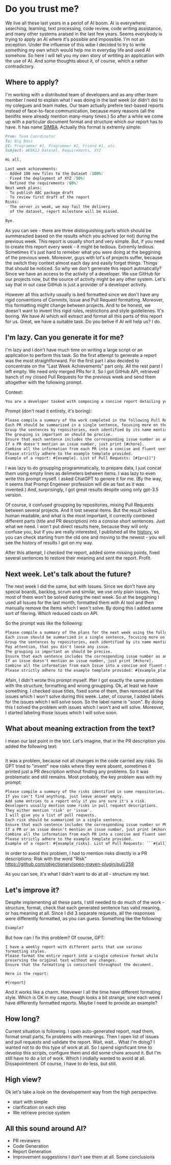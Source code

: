 # Do you trust me?

We live all these last years in a periof of AI boom. AI is everywhere: searching, learning, text processing, code review, code writing assistance, and many other systems araised in the last few years. Seems everybody is trying to apply an AI where it's possible and impossible. I'm not an exception. Under the influense of this wibe I decided to try to write something my own which would help me in everyday life and used AI somehow. So here I will tell you my own story of wrtiting an application with the use of AI. And some thoughts about it, of course, which a rather contradictory.

## Where to apply?

I'm working with a distributed team of developers and as any other team member I need to explain what I was doing in the last week (or didn't do) to my colegues and team mates. Our team actually prefere text-based reports instead of face-to-face communication, because many reasons (all the benifits were already mention many-many times.) So after a while we come up with a particular document format and structure which our report has to have. It has name [SIMBA](https://www.yegor256.com/2021/09/09/simba.html). Actually this format is extremly simple:

```md
From: Team Coordinator
To: Big Boss
CC: Programmer #1, Programmer #2, Friend #1, etc.
Subject: WEEK13 Dataset, Requirements, XYZ 

Hi all,

Last week achievements:
- Added 100 new files to the Dataset [100%]
- Fixed the deployment of XYZ [50%]
- Refined the requirements [80%]
Next week plans:
- To publish ABC package draft
- To review first draft of the report
Risks:
- The server is weak, we may fail the delivery
  of the dataset, report milestone will be missed.

Bye.
```

As you can see - there are three distinguishing parts which should be summarazied based on the results which you achived (or not) during the previous week.
This report is usually short and very simple. 
But, if you need to create this report every week - it might be tedious. 
Extremly tedious. 
Sometimes it's just hard to remeber what you were doing at the beggining of the previous week. 
Moreover, guys with lot's of projects suffer, because the switch they context almost each day and easily forget things.
Things that should be noticed.
So why we don't generate this report autmatically? 
Since we have an access to the activity of a developer. 
We use GitHub for our projects now, but the source of activity might be any other system.
Let's say that in out case GitHub is just a provider of a developer activity. 

However all this activity usually is bed formatted since we don't have any rigid conventions of Commits, Issue and Pull Request formatting.
Moreover, this formatting might change between projects.
And to be honest, we doesn't want to invent this rigid rules, restrictions and style guidelienes.
It's boring.
We have AI which will extract and format all this parts of this report for us.
Great, we have a suitable task.
Do you belive if AI will help us? I do.

## I'm lazy. Can you generate it for me?

I'm lazy and I don't have much time on writing a large script or an application to perform this task.
So the first attempt to generate a report was the most straightforward.
For the first part I also decided to concentrate on the "Last Week Achievements" part only.
All the rest parst I left empty.
We need only merged PRs for it. So I got GitHub API, retrieved banch of my closed Pull Requests for the previous week and
send them altogether with the following prompt.

Context:
```txt
You are a developer tasked with composing a concise report detailing your activities and progress for the previous week, intended for submission to your supervisor.
```
Prompt (don't read it entirely, it's boring):

```txt
Please compile a summary of the work completed in the following Pull Requests (PRs). 
Each PR should be summarized in a single sentence, focusing more on the PR title and less on implementation details.
Group the sentences by repositories, each identified by its name mentioned in the 'repository:[name]' attribute of the PR.
The grouping is important an should be precise. 
Ensure that each sentence includes the corresponding issue number as an integer value.
If a PR doesn't mention an issue number, just print [#chore]. 
Combine all the information from each PR into a concise and fluent sentence, as if you were a developer reporting on your work.
Please strictly adhere to the example template provided.
Example of a report: #{example}. List of Pull Requests: [#{prs}]"}
```

I was lazy to do groupping programmatically, to prepare data, I just concat them using empty lines as delimeters between items.
I was lazy to even write this prompt myself. I asked ChatGPT to genere it for me. (By the way, it seems that Prompt Engeneer profession will die as fast as it was invented.)
And, surprisingly, I got great results despite using only gpt-3.5 version. 

Of course, it confused groupping by repositories, mixing Pull Requests between several projects.
And It lost several items. 
But the result looked human readable, and what is the most important, it correctly combined different parts (title and PR description) into a consise short sentences.
Just what we need.
I won't put direct results here, because they will only confuse you, but if you are really interested, I published all the [history](https://volodya-lombrozo.github.io/newsman/), so you can check starting from the old one and moving to the newest - you will see the history of results I got on my way.

After this attempt, I checked the report, added some missing points, fixed several sentences to restore their meaning and sent the report. Profit.

## Next week. Let's talk about the future?

The next week I did the same, but with Issues. 
Since we don't have any special boards, backlog, scrum and similar, we use only plain issues. 
Yes, most of them won't be solved during the next week.
So at the beggining I used all Issues for the last month, formatted them with AI tool and then manually remove the Items which I won't solve.
By doing this I added some sort of fitering.
Which reduced costs on API.

So the prompt was like the following:
```txt
Please compile a summary of the plans for the next week using the following GitHub Issues descriptions. 
Each issue should be summarized in a single sentence, focusing more on the issue title and less on implementation details. 
Group the sentences by repositories, each identified by its name mentioned in the 'repository:[name]' attribute of the issue.
Pay attention, that you din't loose any issue. 
The grouping is important an should be precise.
Ensure that each sentence includes the corresponding issue number as an integer value.
If an issue doesn't mention an issue number, just print [#chore]. 
Combine all the information from each Issue into a concise and fluent sentences, as if you were a developer reporting on your work.
Please strictly adhere to the example template provided: #{example_plans}. List of GitHub issues to aggregate: [#{issues}].
```

Afain, I didn't wrote this prompt myself. Ifter I got exactly the same problem with the structure, formatting and wrong groupping.
Ok, at least we have something.
I checked issue titles, fixed some of them, then removed all the issues which I won't solve during this week.
Later, of course, I added labels for the issues which I will solve soon. So the label name is "soon". 
By doing this I solved the problem with issues which I won't and will solve.
Moreover, I started labeling those issues which I will solve soon.

## What about meaning extraction from the text?

I mean our last point in the text. Let's imagine, that in the PR description you added the following text:
```
```

It was a problem, because not all changes in the code carried any risks.
So GPT tried to "invent" new risks where they were absent, sometimes it printed just a PR description without finding any problems. 
So it was problematic and still remains. 
Most probably, the key problem was with my prompt:
```txt
Please compile a summary of the risks identified in some repositories. 
If you can't find anything, just leave answer empty.
Add some entries to a report only if you are sure it's a risk.
Developers usually mention some risks in pull request descriptions. 
They either mention 'risk' or 'issue'. 
I will give you a list of pull requests. 
Each risk should be summarized in a single sentence.
Ensure that each sentence includes the corresponding issue number or PR number as an integer value. 
If a PR or an issue doesn't mention an issue number, just print [#chore].
Combine all the information from each PR into a concise and fluent sentence, as if you were a developer reporting on your work.
Please strictly adhere to the example template provided. 
Example of a report: #{example_risks}. List of Pull Requests: ```#{all}```.]
```

In order to avoid this problem, I had to mention risks directly in a PR descriptions:
Risk with the word "Risk" https://github.com/objectionary/opeo-maven-plugin/pull/259

As you can see, it's what I didn't want to do at all - structure my text. 


## Let's improve it?

Despite implementing all these parts, I still needed to do much of the work - structure, format, check that each generated sentence has valid meaning, or has meaning at all.
Since I did 3 separate requests, all the responses were differently formatted, as you can guess. Something like the following:

```txt
Example?
```

But how can I fix this problem? Of course, GPT:

```
I have a weekly report with different parts that use various formatting styles.
Please format the entire report into a single cohesive format while preserving the original text without any changes.
Ensure that the formatting is consistent throughout the document.

Here is the report:

#{report}
```

And it works like a charm. Hoevewer I all the time have different formating style. 
Which is OK in my case, though looks a bit strange, sine each week I have differently formatted reports.
Maybe I need to provide an example? 

## How long?

Current situation is following. I open auto-generated report, read them, format small parts, fix problems with meanings. 
Then I open list of issues and pull requests and validate the report.
Wait, wait... What I'm doing? I wanted not to do this type of work at all. 
So I spend significant time to develop this scripts, configure them and did some chore around it.
But I'm still have to do a lot of work. Which I inidially wanted to avoid at all.
Dissapointment.
Of course, I have to do less, but still.

#### 

## High view?

Ok let's take a look on the developement way from the high perspective.
- start with simple
- clarification on each step
- We retrieve precise system


## All this sound around AI?

- PR reviewers 
- Code Generation
- Report Generation
- Improvement suggestions
I don't see them at all.
Some conclusions
